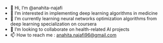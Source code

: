 - 👋 Hi, I’m @anahita-najafi
- 👀 I’m interested in implementing deep learning algorithms in medicine
- 🌱 I’m currently learning neural networks optimization algorithms from deep learning specialization on coursera
- 💞️ I’m looking to collaborate on health-related AI projects
- 📫 How to reach me : anahita.najafi96@gmail.com

<!---
anahita-najafi/anahita-najafi is a ✨ special ✨ repository because its `README.md` (this file) appears on your GitHub profile.
You can click the Preview link to take a look at your changes.
--->
